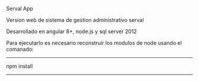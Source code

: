Serval App

Version web de sistema de gestion administrativo serval

Desarrollado en angular 8+, node.js y sql server 2012

Para ejecutarlo es necesario reconstruir los modulos de node usando el comanado:

***********
npm install
***********